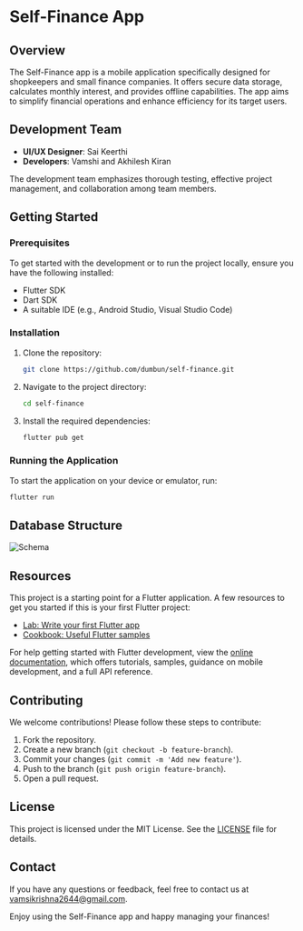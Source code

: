 # Self-Finance App

## Overview
The Self-Finance app is a mobile application specifically designed for shopkeepers and small finance companies. It offers secure data storage, calculates monthly interest, and provides offline capabilities. The app aims to simplify financial operations and enhance efficiency for its target users.

## Development Team
- **UI/UX Designer**: Sai Keerthi
- **Developers**: Vamshi and Akhilesh Kiran

The development team emphasizes thorough testing, effective project management, and collaboration among team members.

## Getting Started

### Prerequisites
To get started with the development or to run the project locally, ensure you have the following installed:
- Flutter SDK
- Dart SDK
- A suitable IDE (e.g., Android Studio, Visual Studio Code)

### Installation
1. Clone the repository:
    ```bash
    git clone https://github.com/dumbun/self-finance.git
    ```
2. Navigate to the project directory:
    ```bash
    cd self-finance
    ```
3. Install the required dependencies:
    ```bash
    flutter pub get
    ```

### Running the Application
To start the application on your device or emulator, run:
```bash
flutter run
```

## Database Structure
![Schema](https://github.com/dumbun/self-finance/assets/113350510/af4f60ae-9b55-434b-81c8-66cf0c17cc6a)

## Resources
This project is a starting point for a Flutter application. A few resources to get you started if this is your first Flutter project:
- [Lab: Write your first Flutter app](https://docs.flutter.dev/get-started/codelab)
- [Cookbook: Useful Flutter samples](https://docs.flutter.dev/cookbook)

For help getting started with Flutter development, view the [online documentation](https://docs.flutter.dev/), which offers tutorials, samples, guidance on mobile development, and a full API reference.

## Contributing
We welcome contributions! Please follow these steps to contribute:
1. Fork the repository.
2. Create a new branch (`git checkout -b feature-branch`).
3. Commit your changes (`git commit -m 'Add new feature'`).
4. Push to the branch (`git push origin feature-branch`).
5. Open a pull request.

## License
This project is licensed under the MIT License. See the [LICENSE](LICENSE) file for details.

## Contact
If you have any questions or feedback, feel free to contact us at [vamsikrishna2644@gmail.com](mailto:vamsikrishna2644@gmail.com).

Enjoy using the Self-Finance app and happy managing your finances!
